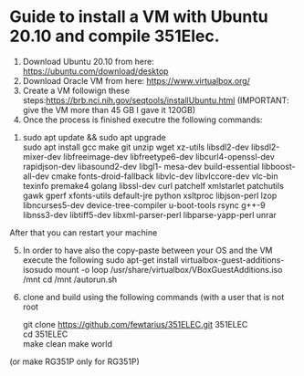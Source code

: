 <h1>Guide to install a VM with Ubuntu 20.10 and compile 351Elec.</h1>

1) Download Ubuntu 20.10 from here: https://ubuntu.com/download/desktop
2) Download Oracle VM from here: https://www.virtualbox.org/
3) Create a VM followign these steps:https://brb.nci.nih.gov/seqtools/installUbuntu.html (IMPORTANT: give the VM more than 45 GB I gave it 120GB)
4) Once the process is finished executre the following commands:
<ol>
    <li>sudo apt update && sudo apt upgrade</li>
    <il>sudo apt install gcc make git unzip wget xz-utils libsdl2-dev libsdl2-mixer-dev libfreeimage-dev libfreetype6-dev libcurl4-openssl-dev rapidjson-dev libasound2-dev libgl1- mesa-dev build-essential libboost-all-dev cmake fonts-droid-fallback libvlc-dev libvlccore-dev vlc-bin texinfo premake4 golang libssl-dev curl patchelf xmlstarlet patchutils gawk gperf xfonts-utils default-jre python xsltproc libjson-perl lzop libncurses5-dev device-tree-compiler u-boot-tools rsync g++-9 libnss3-dev libtiff5-dev libxml-parser-perl libparse-yapp-perl unrar</li>
</ol>
After that you can restart your machine

5) In order to have also the copy-paste between your OS and the VM execute the following
    sudo apt-get install virtualbox-guest-additions-isosudo 
    mount -o loop /usr/share/virtualbox/VBoxGuestAdditions.iso /mnt
    cd /mnt
    /autorun.sh

6) clone and build using the following commands (with a user that is not root

    git clone https://github.com/fewtarius/351ELEC.git 351ELEC  
    cd 351ELEC  
    make clean
    make world
    
 (or make RG351P only for RG351P)
